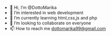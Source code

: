 - 👋 Hi, I’m @DottoMarika
- 👀 I’m interested in web development
- 🌱 I’m currently learning html,css,js and php
- 💞️ I’m looking to collaborate on everyone
- 📫 How to reach me dottomarika99@gmail.com

<!---
DottoMarika/DottoMarika is a ✨ special ✨ repository because its `README.md` (this file) appears on your GitHub profile.
You can click the Preview link to take a look at your changes.
--->
